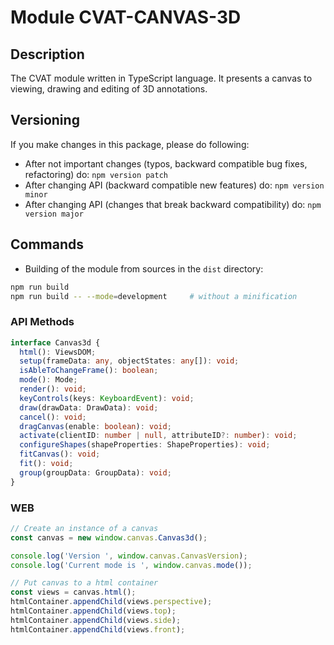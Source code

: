 # Module CVAT-CANVAS-3D

## Description

The CVAT module written in TypeScript language.
It presents a canvas to viewing, drawing and editing of 3D annotations.

## Versioning

If you make changes in this package, please do following:

- After not important changes (typos, backward compatible bug fixes, refactoring) do: `npm version patch`
- After changing API (backward compatible new features) do: `npm version minor`
- After changing API (changes that break backward compatibility) do: `npm version major`

## Commands

- Building of the module from sources in the `dist` directory:

```bash
npm run build
npm run build -- --mode=development     # without a minification
```

### API Methods

```ts
interface Canvas3d {
  html(): ViewsDOM;
  setup(frameData: any, objectStates: any[]): void;
  isAbleToChangeFrame(): boolean;
  mode(): Mode;
  render(): void;
  keyControls(keys: KeyboardEvent): void;
  draw(drawData: DrawData): void;
  cancel(): void;
  dragCanvas(enable: boolean): void;
  activate(clientID: number | null, attributeID?: number): void;
  configureShapes(shapeProperties: ShapeProperties): void;
  fitCanvas(): void;
  fit(): void;
  group(groupData: GroupData): void;
}
```

### WEB

```js
// Create an instance of a canvas
const canvas = new window.canvas.Canvas3d();

console.log('Version ', window.canvas.CanvasVersion);
console.log('Current mode is ', window.canvas.mode());

// Put canvas to a html container
const views = canvas.html();
htmlContainer.appendChild(views.perspective);
htmlContainer.appendChild(views.top);
htmlContainer.appendChild(views.side);
htmlContainer.appendChild(views.front);
```
